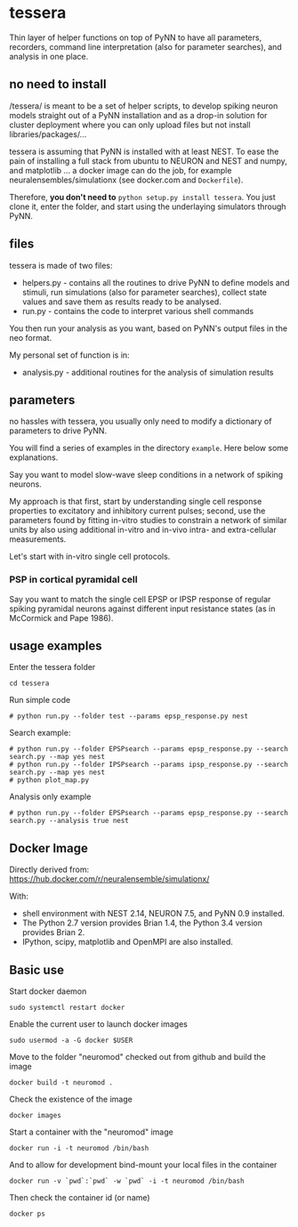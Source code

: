 # tessera
Thin layer of helper functions on top of PyNN to have all parameters, recorders, command line interpretation (also for parameter searches), and analysis in one place.

## no need to install
/tessera/ is meant to be a set of helper scripts, to develop spiking neuron models straight out of a PyNN installation and as a drop-in solution for cluster deployment where you can only upload files but not install libraries/packages/...

tessera is assuming that PyNN is installed with at least NEST. To ease the pain of installing a full stack from ubuntu to NEURON and NEST and numpy, and matplotlib ... a docker image can do the job, for example neuralensembles/simulationx (see docker.com and `Dockerfile`).

Therefore, **you don't need to** `python setup.py install tessera`. You just clone it, enter the folder, and start using the underlaying simulators through PyNN.

## files
tessera is made of two files:

* helpers.py - contains all the routines to drive PyNN to define models and stimuli, run simulations (also for parameter searches), collect state values and save them as results ready to be analysed.
* run.py - contains the code to interpret various shell commands 

You then run your analysis as you want, based on PyNN's output files in the neo format. 

My personal set of function is in:

* analysis.py - additional routines for the analysis of simulation results

## parameters
no hassles with tessera, you usually only need to modify a dictionary of parameters to drive PyNN.

You will find a series of examples in the directory `example`. Here below some explanations.

Say you want to model slow-wave sleep conditions in a network of spiking neurons.

My approach is that first, start by understanding single cell response properties to excitatory and inhibitory current pulses; second, use the parameters found by fitting in-vitro studies to constrain a network of similar units by also using additional in-vitro and in-vivo intra- and extra-cellular measurements.

Let's start with in-vitro single cell protocols.

### PSP in cortical pyramidal cell
Say you want to match the single cell EPSP or IPSP response of regular spiking pyramidal neurons against different input resistance states (as in McCormick and Pape 1986). 

## usage examples
Enter the tessera folder

```
cd tessera
```

Run simple code

```
# python run.py --folder test --params epsp_response.py nest
```

Search example:

```
# python run.py --folder EPSPsearch --params epsp_response.py --search search.py --map yes nest
# python run.py --folder IPSPsearch --params ipsp_response.py --search search.py --map yes nest
# python plot_map.py
```

Analysis only example

```
# python run.py --folder EPSPsearch --params epsp_response.py --search search.py --analysis true nest
```

## Docker Image

Directly derived from: https://hub.docker.com/r/neuralensemble/simulationx/

With:

* shell environment with NEST 2.14, NEURON 7.5, and PyNN 0.9 installed.
* The Python 2.7 version provides Brian 1.4, the Python 3.4 version provides Brian 2.
* IPython, scipy, matplotlib and OpenMPI are also installed.

## Basic use

Start docker daemon

```
sudo systemctl restart docker
```

Enable the current user to launch docker images

```
sudo usermod -a -G docker $USER
```

Move to the folder "neuromod" checked out from github and build the image

```
docker build -t neuromod .
```

Check the existence of the image

```
docker images
```

Start a container with the "neuromod" image
```
docker run -i -t neuromod /bin/bash
```

And to allow for development bind-mount your local files in the container

```
docker run -v `pwd`:`pwd` -w `pwd` -i -t neuromod /bin/bash

```

Then check the container id (or name)

```
docker ps
```

